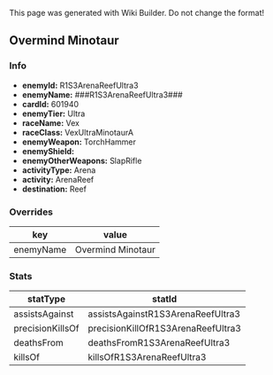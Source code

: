 <span class="wiki-builder">This page was generated with Wiki Builder. Do not change the format!</span>

## Overmind Minotaur
### Info
* **enemyId:** R1S3ArenaReefUltra3
* **enemyName:** ###R1S3ArenaReefUltra3###
* **cardId:** 601940
* **enemyTier:** Ultra
* **raceName:** Vex
* **raceClass:** VexUltraMinotaurA
* **enemyWeapon:** TorchHammer
* **enemyShield:** 
* **enemyOtherWeapons:** SlapRifle
* **activityType:** Arena
* **activity:** ArenaReef
* **destination:** Reef

### Overrides
key | value
--- | -----
enemyName | Overmind Minotaur

### Stats
statType | statId
-------- | ------
assistsAgainst | assistsAgainstR1S3ArenaReefUltra3
precisionKillsOf | precisionKillOfR1S3ArenaReefUltra3
deathsFrom | deathsFromR1S3ArenaReefUltra3
killsOf | killsOfR1S3ArenaReefUltra3

